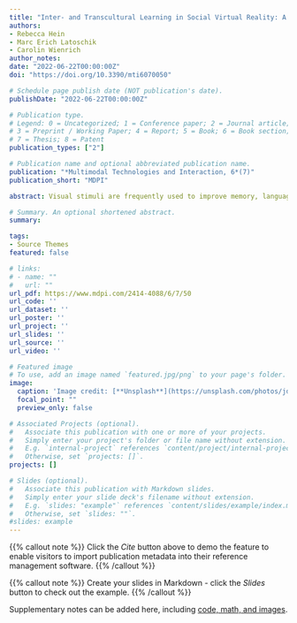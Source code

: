 ```yaml
---
title: "Inter- and Transcultural Learning in Social Virtual Reality: A Proposal for an Inter- and Transcultural Virtual Object Database to be Used in the Implementation, Reflection, and Evaluation of Virtual Encounters"
authors:
- Rebecca Hein
- Marc Erich Latoschik
- Carolin Wienrich
author_notes:
date: "2022-06-22T00:00:00Z"
doi: "https://doi.org/10.3390/mti6070050"

# Schedule page publish date (NOT publication's date).
publishDate: "2022-06-22T00:00:00Z"

# Publication type.
# Legend: 0 = Uncategorized; 1 = Conference paper; 2 = Journal article;
# 3 = Preprint / Working Paper; 4 = Report; 5 = Book; 6 = Book section;
# 7 = Thesis; 8 = Patent
publication_types: ["2"]

# Publication name and optional abbreviated publication name.
publication: "*Multimodal Technologies and Interaction, 6*(7)"
publication_short: "MDPI"

abstract: Visual stimuli are frequently used to improve memory, language learning or perception, and understanding of metacognitive processes. However, in virtual reality (VR), there are few systematically and empirically derived databases. This paper proposes the first collection of virtual objects based on empirical evaluation for inter-and transcultural encounters between English- and German-speaking learners. We used explicit and implicit measurement methods to identify cultural associations and the degree of stereotypical perception for each virtual stimuli (n = 293) through two online studies, including native German and English-speaking participants. The analysis resulted in a final well-describable database of 128 objects (called InteractionSuitcase). In future applications, the objects can be used as a great interaction or conversation asset and behavioral measurement tool in social VR applications, especially in the field of foreign language education. For example, encounters can use the objects to describe their culture, or teachers can intuitively assess stereotyped attitudes of the encounters.

# Summary. An optional shortened abstract.
summary: 

tags:
- Source Themes
featured: false

# links:
# - name: ""
#   url: ""
url_pdf: https://www.mdpi.com/2414-4088/6/7/50
url_code: ''
url_dataset: ''
url_poster: ''
url_project: ''
url_slides: ''
url_source: ''
url_video: ''

# Featured image
# To use, add an image named `featured.jpg/png` to your page's folder. 
image:
  caption: 'Image credit: [**Unsplash**](https://unsplash.com/photos/jdD8gXaTZsc)'
  focal_point: ""
  preview_only: false

# Associated Projects (optional).
#   Associate this publication with one or more of your projects.
#   Simply enter your project's folder or file name without extension.
#   E.g. `internal-project` references `content/project/internal-project/index.md`.
#   Otherwise, set `projects: []`.
projects: []

# Slides (optional).
#   Associate this publication with Markdown slides.
#   Simply enter your slide deck's filename without extension.
#   E.g. `slides: "example"` references `content/slides/example/index.md`.
#   Otherwise, set `slides: ""`.
#slides: example
---
```


{{% callout note %}}
Click the *Cite* button above to demo the feature to enable visitors to import publication metadata into their reference management software.
{{% /callout %}}

{{% callout note %}}
Create your slides in Markdown - click the *Slides* button to check out the example.
{{% /callout %}}

Supplementary notes can be added here, including [code, math, and images](https://wowchemy.com/docs/writing-markdown-latex/).
